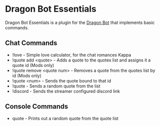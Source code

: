 Dragon Bot Essentials
=====================
Dragon Bot Essentials is a plugin for the [Dragon Bot](https://github.com/Dragovorn/dragon-bot-twitch "Dragon Bot's Github") that implements basic commands.

Chat Commands
-------------
- !love - Simple love calculator, for the chat romances Kappa  
- !quote add \<quote\> - Adds a quote to the quotes list and assigns it a quote id (Mods only)  
- !quote remove \<quote num\> - Removes a quote from the quotes list by id (Mods only)  
- !quote \<num\> - Sends the quote bound to that id  
- !quote - Sends a random quote from the list  
- !discord - Sends the streamer configured discord link

Console Commands
----------------
- quote - Prints out a random quote from the quote list  